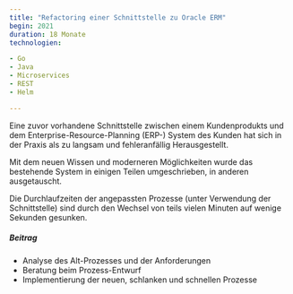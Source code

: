 ```yaml
---
title: "Refactoring einer Schnittstelle zu Oracle ERM"
begin: 2021
duration: 18 Monate
technologien:

- Go
- Java
- Microservices
- REST
- Helm

---
```

Eine zuvor vorhandene Schnittstelle zwischen einem Kundenprodukts und dem Enterprise-Resource-Planning (ERP-) System des
Kunden hat sich in der Praxis als zu langsam und fehleranfällig Herausgestellt.

Mit dem neuen Wissen und moderneren Möglichkeiten wurde das bestehende System in einigen Teilen umgeschrieben, in
anderen ausgetauscht.

Die Durchlaufzeiten der angepassten Prozesse (unter Verwendung der Schnittstelle) sind durch den Wechsel von teils vielen Minuten auf wenige Sekunden gesunken.

##### Beitrag

- Analyse des Alt-Prozesses und der Anforderungen
- Beratung beim Prozess-Entwurf
- Implementierung der neuen, schlanken und schnellen Prozesse

